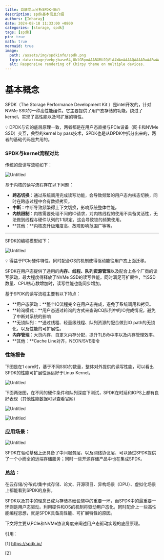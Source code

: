 ```yaml
---
title: 自底向上分析SPDK—简介
description: spdk基本信息介绍
authors: [Inharay]
date: 2024-08-18 11:33:00 +0800
categories: [storage, spdk]
tags: [spdk]
pin: true
math: true
mermaid: true
image:
  path: /assets/img/spdkinfo/spdk.png
  lqip: data:image/webp;base64,UklGRpoAAABXRUJQVlA4WAoAAAAQAAAADwAABwAAQUxQSDIAAAARL0AmbZurmr57yyIiqE8oiG0bejIYEQTgqiDA9vqnsUSI6H+oAERp2HZ65qP/VIAWAFZQOCBCAAAA8AEAnQEqEAAIAAVAfCWkAALp8sF8rgRgAP7o9FDvMCkMde9PK7euH5M1m6VWoDXf2FkP3BqV0ZYbO6NA/VFIAAAA
  alt: Responsive rendering of Chirpy theme on multiple devices.
---
```


# 基本概念

SPDK（The Storage Performance Development Kit ）是intel开发的，针对NVMe SSD的一种高性能组件。它主要提供了用户态存储的功能，绕过了kernel，实现了高性能以及可扩展的特性。

<aside>
💡 DPDK与它的底层原理一致，两者都是在用户态直接与PCIe设备（网卡和NVMe SSD）交互，典型的kernel by pass技术，SPDK也是从DPDK中拆分出来的，两者的基础代码是共用的。

</aside>

### SPDK与kernel流程对比

传统的盘读写流程如下：

![Untitled](/assets/img/spdkinfo/Untitled.png)

基于内核的读写流程存在以下问题：

- **跨态切换**：通过系统调用完成读写功能，会导致频繁的用户态内核态切换，同时在跨态过程中会有数据拷贝。
- **中断**：中断导致频繁得上下文切换，影响系统整体性能。
- **内核限制**：内核需要处理不同的IO请求，对内核线程的使用不具备灵活性，无法做到线程与硬件队列的1:1绑定，这会导致锁的频繁使用。
- **其他：**内核态升级难度高、故障影响范围广等等。

---

SPDK的编程模型如下：

![Untitled](/assets/img/spdkinfo/Untitled%201.png)

<aside>
💡 得益于PCIe硬件特性，同时配合OS的机制使得驱动能往用户态上面迁移。

</aside>

SPDK在用户态提供了通用的**内存、线程、队列资源管理**以及配合上各个厂商的读写驱动，最大程度得释放了NVMe SSD的读写性能。同时满足可扩展性，当SSD数量、CPU核心数增加时，读写性能也能同步增加。

基于SPDK的读写流程主要有以下特点：

- **用户态驱动：**整个IO流程完全在用户态完成，避免了系统调用和拷贝。
- **轮询模式：**用户态通过轮询的方式来查询CQ队列中的IO完成情况，避免了中断对系统的影响
- **无锁队列：**通过线程、轻量级线程、队列资源的配合做到IO path的无锁化，以及性能的可扩展性。
- **内存管理**：大页内存、自定义内存分配，提升TLB命中率以及内存管理效率。
- **其他：**Cache Line对齐，NEON/SVE指令

### 性能报告

下图是在1 core时，基于不同SSD的数量，整体对外提供的读写性能，可以看出SPDK的性能可扩展性远远好于Linux Kernel。

![Untitled](/assets/img/spdkinfo/Untitled%202.png)

下面两张图，在不同的硬件条件和队列深度下测试，SPDK在时延和IOPS上都有良好表现（其他性能数据可以查看官网）

![Untitled](/assets/img/spdkinfo/Untitled%203.png)

![Untitled](/assets/img/spdkinfo/Untitled%204.png)

### 应用场景：

![Untitled](/assets/img/spdkinfo/Untitled%205.png)

SPDK在驱动基础上还具备了中间服务层，以及网络协议层，可以通过SPDK提供了一个小而全的远端存储服务；同时一些开源存储产品中也在集成SPDK。

### 总结：

在云存储/分布式/集中式存储、论文、开源项目、异构场景（DPU）、虚拟化场景上都能看到SPDK的身影。

SPDK以及其中的理念已成为存储基础设施中的重要一环，而SPDK中的最重要一环则是用户态驱动。利用硬件和OS的机制将驱动用户态化，同时配合上一些高性能编程思想，就是SPDK具备高性能、可扩展特性的原因。

下文将主要从PCIe和NVMe协议角度来阐述用户态驱动实现的底层原理。

引用：

[1] https://spdk.io/

[2]
